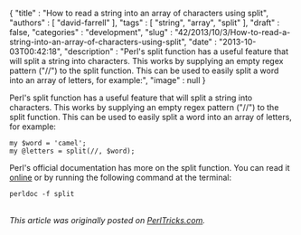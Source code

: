 {
   "title" : "How to read a string into an array of characters using split",
   "authors" : [
      "david-farrell"
   ],
   "tags" : [
      "string",
      "array",
      "split"
   ],
   "draft" : false,
   "categories" : "development",
   "slug" : "42/2013/10/3/How-to-read-a-string-into-an-array-of-characters-using-split",
   "date" : "2013-10-03T00:42:18",
   "description" : "Perl's split function has a useful feature that will split a string into characters. This works by supplying an empty regex pattern (\"//\") to the split function. This can be used to easily split a word into an array of letters, for example:",
   "image" : null
}


Perl's split function has a useful feature that will split a string into characters. This works by supplying an empty regex pattern ("//") to the split function. This can be used to easily split a word into an array of letters, for example:

``` prettyprint
my $word = 'camel';
my @letters = split(//, $word);
```

Perl's official documentation has more on the split function. You can read it [online](http://perldoc.perl.org/functions/split.html) or by running the following command at the terminal:

``` prettyprint
perldoc -f split
```

\
*This article was originally posted on [PerlTricks.com](http://perltricks.com).*
